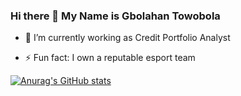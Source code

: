 ### Hi there 👋 My Name is Gbolahan Towobola
- 🔭 I’m currently working as Credit Portfolio Analyst

- ⚡ Fun fact: I own a reputable esport team 

[![Anurag's GitHub stats](https://github-readme-stats.vercel.app/api?username=gbolahant)](https://github.com/anuraghazra/github-readme-stats)

<!--
**Gbolahant/gbolahant** is a ✨ _special_ ✨ repository because its `README.md` (this file) appears on your GitHub profile.

Here are some ideas to get you started:

- 🔭 I’m currently working on ...
- 🌱 I’m currently learning ...
- 👯 I’m looking to collaborate on ...
- 🤔 I’m looking for help with ...
- 💬 Ask me about ...
- 📫 How to reach me: ...
- 😄 Pronouns: ...
- ⚡ Fun fact: ...
-->
